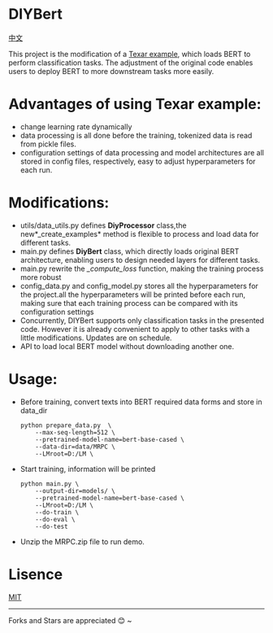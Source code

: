 # DIYBert

[中文](./README.zh-CN.md)

This project is the modification of  a [Texar example](https://github.com/asyml/texar-pytorch/tree/master/examples/bert), which loads BERT to perform classification tasks. The adjustment of the original code enables users to deploy BERT to more downstream tasks more easily.

# Advantages of using Texar example:

- change learning rate dynamically
- data processing is all done before the training, tokenized data is read from pickle files.
- configuration settings of data processing and model architectures are all stored in config files, respectively, easy to adjust hyperparameters for each run.


# Modifications:

- utils/data_utils.py defines **DiyProcessor** class,the new*_create_examples* method is flexible to process and load data for different tasks. 
- main.py defines **DiyBert** class, which directly loads original BERT architecture, enabling users to  design needed layers for different tasks.
- main.py rewrite the *_compute_loss* function, making the training process more robust
- config_data.py and config_model.py stores all the hyperparameters for the project.all the hyperparameters will be printed before each run, making sure that each training process can be compared with its configuration settings
- Concurrently, DIYBert supports only classification tasks in the presented code. However it is already convenient to apply to other tasks with a little modifications. Updates are on schedule.
- API to load local BERT model without downloading another one.

# Usage:

- Before training, convert texts into BERT required data forms and store in data_dir

  ```
  python prepare_data.py  \
      --max-seq-length=512 \
      --pretrained-model-name=bert-base-cased \
      --data-dir=data/MRPC \
      --LMroot=D:/LM \
  ```

- Start training, information will be printed

  ```
  python main.py \
      --output-dir=models/ \
      --pretrained-model-name=bert-base-cased \
      --LMroot=D:/LM \
      --do-train \
      --do-eval \
      --do-test
  ```

- Unzip the MRPC.zip file to run demo.

# Lisence
[MIT](./LICENSE)

***

Forks and Stars are appreciated :blush: ~
